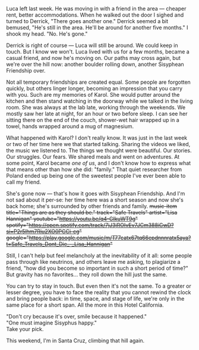 Luca left last week. He was moving in with a friend in the area — cheaper rent, better accommodations. When he walked out the door I sighed and turned to Derrick, "There goes another one." Derrick seemed a bit bemused, "He's still in the area. He'll be around for another five months." I shook my head. "No. He's gone."

Derrick is right of course — Luca will still be around. We could keep in touch. But I know we won't. Luca lived with us for a few months, became a casual friend, and now he's moving on. Our paths may cross again, but we're over the hill now: another boulder rolling down, another Sisyphean Friendship over.

Not all temporary friendships are created equal. Some people are forgotten quickly, but others linger longer, becoming an impression that you carry with you. Such are my memories of Karol. She would putter around the kitchen and then stand watching in the doorway while we talked in the living room. She was always at the lab late, working through the weekends. We mostly saw her late at night, for an hour or two before sleep. I can see her sitting there on the end of the couch, shower-wet hair wrapped up in a towel, hands wrapped around a mug of magnesium.

What happened with Karol? I don't really know. It was just in the last week or two of her time here we that started talking. Sharing the videos we liked, the music we listened to. The things we thought were beautiful. Our stories. Our struggles. Our fears. We shared meals and went on adventures. At some point, Karol became _one of us_, and I don't know how to express what that means other than how she did: "family." That quiet researcher from Poland ended up being one of the sweetest people I've ever been able to call my friend.

She's gone now — that's how it goes with Sisyphean Friendship. And I'm not sad about it per-se: her time here was a short season and now she's back home; she's surrounded by other friends and family. ~~music-item title="Things are as they should be." track="Safe Travels" artist="Lisa Hannigan" youtube="https://youtu.be/q4-GIkuWT9g" spotify="https://open.spotify.com/track/7jJ3jROIvEv7JCm388iGwD?si=P2r5lhm7Riu2XO0PGCi-cg" google="https://play.google.com/music/m/T77catx67tq66epdnnnratx5aya?t=Safe_Travels_Dont_Die_-_Lisa_Hannigan"~~

Still, I can't help but feel melancholy at the inevitability of it all: some people pass through like neutrinos, and others leave me asking, to plagiarize a friend, "how did you become so important in such a short period of time?" But gravity has no favorites... they roll down the hill just the same.

You can try to stay in touch. But even then it's not the same. To a greater or lesser degree, you have to face the reality that you cannot rewind the clock and bring people back: in time, space, and stage of life, we're only in the same place for a short span. All the more in this Hotel California.

"Don't cry because it's over, smile because it happened."  
"One must imagine Sisyphus happy."  
Take your pick.

This weekend, I'm in Santa Cruz, climbing that hill again.
